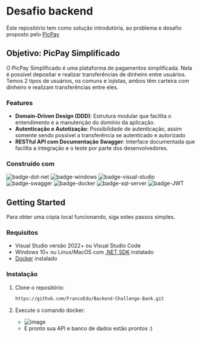 # Desafio backend
Este repositório tem como solução introdutória, ao problema e desafio proposto pelo [PicPay][pic-pay-challenge]
## Objetivo: PicPay Simplificado

O PicPay Simplificado é uma plataforma de pagamentos simplificada. Nela é possível depositar e realizar transferências
de dinheiro entre usuários. Temos 2 tipos de usuários, os comuns e lojistas, ambos têm carteira com dinheiro e realizam
transferências entre eles.

### Features

- **Domain-Driven Design (DDD)**: Estrutura modular que facilita o entendimento e a manutenção do domínio da aplicação.
- **Autenticação e Autotização**: Possibilidade de autenticação, assim somente sendo possível a transferência se autenticado e autorizado
- **RESTful API com Documentação Swagger**: Interface documentada que facilita a integração e o teste por parte dos desenvolvedores.

### Construído com

![badge-dot-net]
![badge-windows]
![badge-visual-studio]
![badge-swagger]
![badge-docker]
![badge-sql-server]
![badge-JWT]

## Getting Started

Para obter uma cópia local funcionando, siga estes passos simples.

### Requisitos

* Visual Studio versão 2022+ ou Visual Studio Code
* Windows 10+ ou Linux/MacOS com [.NET SDK][dot-net-sdk] instalado
* [Docker][docker-install] instalado

### Instalação

1. Clone o repositório:
    ```sh
    https://github.com/FrancoEdu/Backend-Challenge-Bank.git
    ```

2. Execute o comando docker:
   - ![image](https://github.com/FrancoEdu/Backend-Challenge-Bank/assets/84602524/0ff9192d-d5ce-42f1-a7d5-73e8d5eb910d)
   - E pronto sua API e banco de dados estão prontos :)



<!-- Links -->
[dot-net-sdk]: https://dotnet.microsoft.com/en-us/download/dotnet/8.0
[docker-install]: https://docs.docker.com/desktop/install/windows-install/
[pic-pay-challenge]: https://github.com/PicPay/picpay-desafio-backend

<!-- Badges -->
[badge-dot-net]: https://img.shields.io/badge/.NET-512BD4?logo=dotnet&logoColor=fff&style=for-the-badge
[badge-windows]: https://img.shields.io/badge/Windows-0078D4?logo=windows&logoColor=fff&style=for-the-badge
[badge-visual-studio]: https://img.shields.io/badge/Visual%20Studio-5C2D91?logo=visualstudio&logoColor=fff&style=for-the-badge
[badge-swagger]: https://img.shields.io/badge/Swagger-85EA2D?logo=swagger&logoColor=000&style=for-the-badge
[badge-docker]: https://img.shields.io/badge/docker-%230db7ed.svg?style=for-the-badge&logo=docker&logoColor=white
[badge-sql-server]: https://img.shields.io/badge/Microsoft%20SQL%20Server-CC2927?style=for-the-badge&logo=microsoft%20sql%20server&logoColor=white
[badge-JWT]: https://img.shields.io/badge/JWT-black?style=for-the-badge&logo=JSON%20web%20tokens
